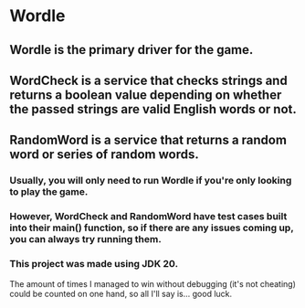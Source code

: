 # Wordle

## Wordle is the primary driver for the game.
## WordCheck is a service that checks strings and returns a boolean value depending on whether the passed strings are valid English words or not.
## RandomWord is a service that returns a random word or series of random words.

### Usually, you will only need to run Wordle if you're only looking to play the game.
### However, WordCheck and RandomWord have test cases built into their main() function, so if there are any issues coming up, you can always try running them.

### This project was made using JDK 20.

The amount of times I managed to win without debugging (it's not cheating) could be counted on one hand, so all I'll say is... good luck. 
